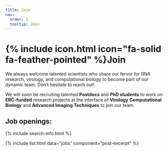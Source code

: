 ```yaml
---
title: Join
nav:
  order: 5
  tooltip: Join
---
```


# {% include icon.html icon="fa-solid fa-feather-pointed" %}Join

We always welcome talented scientists who share our fervor for RNA research, virology, and computational biology to become part of our dynamic team. Don’t hesitate to reach out!

We will soon be recruiting talented **Postdocs** and **PhD students** to work on **ERC-funded** research projects at the interface of **Virology** **Computational Biology** and **Advanced Imaging Techniques** to join our team. 

## Job openings:


{% include search-info.html %}

{% include list.html data="jobs" component="post-excerpt" %}
